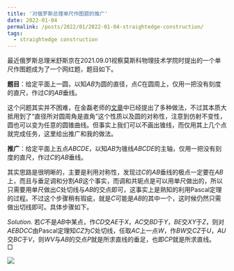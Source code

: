 ```yaml
---
title: '对俄罗斯总理单尺作图题的推广'
date: 2022-01-04
permalink: /posts/2022/01/2022-01-04-straightedge-construction/
tags:
  - straightedge construction
---
```


最近俄罗斯总理米舒斯京在2021.09.01视察莫斯科物理技术学院时提出的一个单尺作图题成为了一个网红题，题目如下。

**题目**：给定平面上一圆，以知$AB$为圆的直径，点$C$在圆周上，仅用一把没有刻度的直尺，作过$C$的$AB$垂线。

这个问题其实并不困难，在金磊老师的[文章](https://mp.weixin.qq.com/s/tuIkJXWQBY0uHnl2NVSQng)中已经提出了多种做法，不过其本质大抵用到了“直径所对圆周角是直角”这个性质以及圆的对称性，注意到仿射不变性，圆也可以变为任意的圆锥曲线。但事实上我们可以不画出锥线，而仅用其上几个点就完成任务，这里给出推广和我的做法。

**推广**：给定平面上五点$ABCDE$，以知$AB$为锥线$ABCDE$的主轴，仅用一把没有刻度的直尺，作过$C$的$AB$​垂线。

其实思路是很明晰的，主要是利用对称性，发现过$C$​的$AB$​垂线的极点一定要在$AB$​上，而且与垂足调和分割$AB$​​​这个事实，而调和共轭点是可以用单尺做出的，所以只需要用单尺做出$C$​处切线与$AB$​的交点即可，这事实上是熟知的利用Pascal定理的过程。不过这个步骤稍有瑕疵，就是$C$可能是$AB$的其中一个，这时候仍然只需做出切线即可。具体步骤如下。

*Solution.* 若$C$​​​不是$AB$​​​中某点，作$CD$​​​交$AE$​​​于$X$​​​，$AC$​​​交$BD$​​​于$Y$​​​，$BE$​​​交$XY$​​​于$Z$​​​，则对$AEBDCC$​​​由Pascal定理知$CZ$​​​为$C$​​​处切线，任取$AC$​​​上一点$W$​​，​​​作$BW$​交$CZ$​于$U$​，$AU$​交$BC$​于$V$，则$WV$与$AB$​的交点$P$就是所求直线的垂足，也即$CP$就是所求直线。$\quad\Box$

<img src="https://llddeddym.github.io/images/2022-01-04.png"/>

